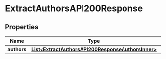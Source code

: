 

# ExtractAuthorsAPI200Response

## Properties

Name | Type | Description | Notes
------------ | ------------- | ------------- | -------------
**authors** | [**List&lt;ExtractAuthorsAPI200ResponseAuthorsInner&gt;**](ExtractAuthorsAPI200ResponseAuthorsInner.md) |  |  [optional]




